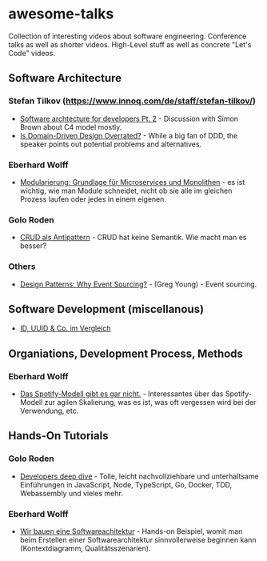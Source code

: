 # awesome-talks

Collection of interesting videos about software engineering. Conference talks as well as shorter videos. High-Level stuff as well as concrete "Let's Code" videos.

## Software Architecture

### Stefan Tilkov (https://www.innoq.com/de/staff/stefan-tilkov/)

- [Software archtecture for developers Pt. 2](https://youtu.be/gDlE4q3mozY) - Discussion with Simon Brown about C4 model mostly.
- [Is Domain-Driven Design Overrated?](https://www.youtube.com/watch?v=ZZp9RQEGeqQ) - While a big fan of DDD, the speaker points out potential problems and alternatives.

### Eberhard Wolff

- [Modularierung: Grundlage für Microservices und Monolithen](https://www.youtube.com/watch?v=BaLvYwS14I4) - es ist wichtig, wie man Module schneidet, nicht ob sie alle im gleichen Prozess laufen oder jedes in einem eigenen.

### Golo Roden

- [CRUD als Antipattern](https://www.youtube.com/watch?v=frUNFrP7C9w) - CRUD hat keine Semantik. Wie macht man es besser?


### Others

- [Design Patterns: Why Event Sourcing?](https://www.youtube.com/watch?v=rUDN40rdly8) - (Greg Young) - Event sourcing.
## Software Development (miscellanous)

- [ID, UUID & Co. im Vergleich](https://www.youtube.com/watch?v=cEWlm-iXeF8&t=18s)

## Organiations, Development Process, Methods

### Eberhard Wolff

- [Das Spotify-Modell gibt es gar nicht.](https://www.youtube.com/watch?v=I63tgkMCDUw) - Interessantes über das Spotify-Modell zur agilen Skalierung, was es ist, was oft vergessen wird bei der Verwendung, etc.

## Hands-On Tutorials

### Golo Roden
- [Developers deep dive](https://www.youtube.com/playlist?list=PL6QrD7_cU23kuUAl8WMgV98Wi9lykoITV) - Tolle, leicht nachvollziehbare und unterhaltsame Einführungen in JavaScript, Node, TypeScript, Go, Docker, TDD, Webassembly und vieles mehr.

### Eberhard Wolff

- [Wir bauen eine Softwareachitektur](https://www.youtube.com/watch?v=-FCkp1aJzRY) - Hands-on Beispiel, womit man beim Erstellen einer Softwarearchitektur sinnvollerweise beginnen kann (Kontextdiagramm, Qualitätsszenarien).
